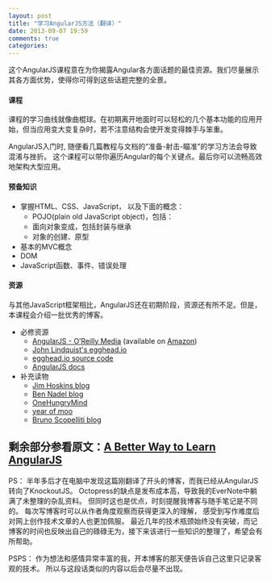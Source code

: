 ```yaml
---
layout: post
title: "学习AngularJS方法（翻译）"
date: 2013-09-07 19:59
comments: true
categories: 
---
```

这个AngularJS课程意在为你揭露Angular各方面话题的最佳资源。我们尽量展示其各方面优势，使得你可得到这些话题完整的全景。

#### 课程
课程的学习曲线就像曲棍球。在初期离开地面时可以轻松的几个基本功能的应用开始，但当应用变大变复杂时，若不注意结构会使开发变得棘手与笨重。

AngularJS入门时, 随便看几篇教程与文档的“准备-射击-瞄准”的学习方法会导致混淆与挫折。
这个课程可以带你遍历Angular的每个关键点。最后你可以流畅高效地架构大型应用。

#### 预备知识
* 掌握HTML、CSS、JavaScript， 以及下面的概念：
  * POJO(plain old JavaScript object)，包括：
  * 面向对象变成，包括封装与继承
  * 对象的创建、原型
* 基本的MVC概念
* DOM
* JavaScript函数、事件、错误处理

#### 资源
与其他JavaScript框架相比，AngularJS还在初期阶段，资源还有所不足。但是，本课程会介绍一批优秀的博客。

* 必修资源
  * [AngularJS - O’Reilly Media](http://shop.oreilly.com/product/0636920028055.do) (available on [Amazon](http://www.amazon.com/AngularJS-Brad-Green/dp/1449344852/ref=sr_1_1?ie=UTF8&qid=1372874049&sr=8-1&keywords=angularjs))
  * [John Lindquist's egghead.io](http://www.egghead.io/)
  * [egghead.io source code](https://github.com/msfrisbie/egghead-angularjs)
  * [AngularJS docs](http://docs.angularjs.org/)
* 补充读物
  * [Jim Hoskins blog](http://jimhoskins.com/)
  * [Ben Nadel blog](http://www.bennadel.com/)
  * [OneHungryMind](http://onehungrymind.com/)
  * [year of moo](http://www.yearofmoo.com/)
  * [Bruno Scopelliti blog](http://blog.brunoscopelliti.com/)

## 剩余部分参看原文：[A Better Way to Learn AngularJS](http://www.thinkster.io/angularjs/GtaQ0oMGIl)

PS：
半年多后才在电脑中发现这篇刚翻译了开头的博客，而我已经从AngularJS转向了KnockoutJS。
Octopress的缺点是发布成本高，导致我的EverNote中躺满了未整理的杂乱资料。
但同时这也是优点，时刻提醒我博客与随手笔记是不同的。
每次写博客时可以从作者角度观察而获得更深入的理解，
感受到写作难度后对网上创作技术文章的人也更加佩服。
最近几年的技术瓶颈始终没有突破，而记博客的时间也反映出自己的碌碌无为，接下来该进行一些知识的整理了，希望会有所帮助。

PSPS：
作为想法和感情异常丰富的我，开本博客的那天便告诉自己这里只记录客观的技术。
所以与这段话类似的内容以后会尽量不出现。

